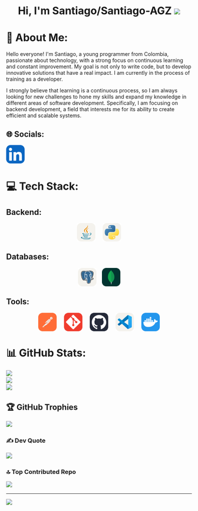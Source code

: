 <h1 align="center"><b>Hi, I'm Santiago/Santiago-AGZ </b><img src="https://media.giphy.com/media/hvRJCLFzcasrR4ia7z/giphy.gif" width="35"></h1>

# 💫 About Me:
Hello everyone! I'm Santiago, a young programmer from Colombia, passionate about technology, with a strong focus on continuous learning and constant improvement. My goal is not only to write code, but to develop innovative solutions that have a real impact. I am currently in the process of training as a developer.

I strongly believe that learning is a continuous process, so I am always looking for new challenges to hone my skills and expand my knowledge in different areas of software development. Specifically, I am focusing on backend development, a field that interests me for its ability to create efficient and scalable systems.

## 🌐 Socials:
<a href="https://linkedin.com/in/santiagoprueva@gmail.com" target="_blank">
  <img src="https://github.com/tandpfun/skill-icons/blob/main/icons/LinkedIn.svg" alt="LinkedIn"  width="50"/>
</a>

# 💻 Tech Stack:

## Backend:
<div align="center">
  <div style="display: flex; flex-wrap: wrap; justify-content: center; gap: 20px;">
    <img src="https://github.com/tandpfun/skill-icons/blob/main/icons/Java-Light.svg" alt="Java"  width="50"/>
    <img src="https://github.com/tandpfun/skill-icons/blob/main/icons/Python-Light.svg" alt="Python"  width="50"/>
  </div>
</div>

## Databases:
<div align="center">
  <div style="display: flex; flex-wrap: wrap; justify-content: center; gap: 15px;">
    <img src="https://github.com/tandpfun/skill-icons/blob/main/icons/PostgreSQL-Light.svg" alt="PostgreSQL"  width="50"/>
    <img src="https://github.com/tandpfun/skill-icons/blob/main/icons/MongoDB.svg" alt="MongoDB"  width="50"/>

  </div>
</div>

## Tools:
<div align="center">
  <div style="display: flex; flex-wrap: wrap; justify-content: center; gap: 20px;">
    <img src="https://github.com/tandpfun/skill-icons/blob/main/icons/Postman.svg" alt="Postman"  width="50"/>
    <img src="https://github.com/tandpfun/skill-icons/blob/main/icons/Git.svg" alt="Git"  width="50"/>
    <img src="https://github.com/tandpfun/skill-icons/blob/main/icons/Github-Dark.svg" alt="Github"  width="50"/>
    <img src="https://github.com/tandpfun/skill-icons/blob/main/icons/VSCode-Light.svg" alt="VSCode"  width="50"/>
    <img src="https://github.com/tandpfun/skill-icons/blob/main/icons/Docker.svg" alt="Docker"  width="50"/>

  </div>
</div>

# 📊 GitHub Stats:
![](https://github-readme-stats.vercel.app/api?username=Santiago-AGZ&theme=vision-friendly-dark&hide_border=false&include_all_commits=false&count_private=false)<br/>
![](https://github-readme-streak-stats.herokuapp.com/?user=Santiago-AGZ&theme=vision-friendly-dark&hide_border=false)<br/>
![](https://github-readme-stats.vercel.app/api/top-langs/?username=Santiago-AGZ&theme=vision-friendly-dark&hide_border=false&include_all_commits=false&count_private=false&layout=compact)

## 🏆 GitHub Trophies
![](https://github-profile-trophy.vercel.app/?username=Santiago-AGZ&theme=dark&no-frame=false&no-bg=false&margin-w=4)

### ✍️ Dev Quote
![](https://quotes-github-readme.vercel.app/api?type=horizontal&theme=radical)

### 🔝 Top Contributed Repo
![](https://github-contributor-stats.vercel.app/api?username=Santiago-AGZ&limit=5&theme=dark&combine_all_yearly_contributions=true)

---
[![](https://visitcount.itsvg.in/api?id=Santiago-AGZ&icon=4&color=1)](https://visitcount.itsvg.in)
